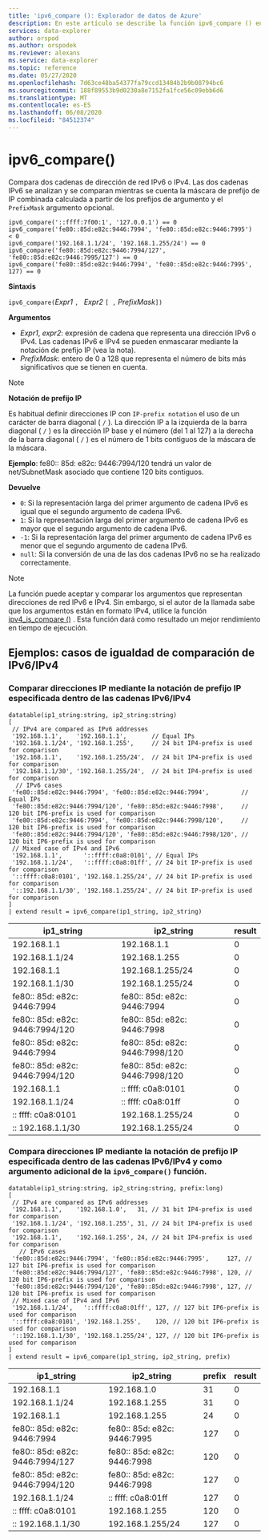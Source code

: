 ```yaml
---
title: 'ipv6_compare (): Explorador de datos de Azure'
description: En este artículo se describe la función ipv6_compare () en Azure Explorador de datos.
services: data-explorer
author: orspod
ms.author: orspodek
ms.reviewer: alexans
ms.service: data-explorer
ms.topic: reference
ms.date: 05/27/2020
ms.openlocfilehash: 7d63ce48ba54377fa79ccd13484b2b9b08794bc6
ms.sourcegitcommit: 188f89553b9d0230a8e7152fa1fce56c09ebb6d6
ms.translationtype: MT
ms.contentlocale: es-ES
ms.lasthandoff: 06/08/2020
ms.locfileid: "84512374"
---
```

# <a name="ipv6_compare"></a>ipv6_compare()

Compara dos cadenas de dirección de red IPv6 o IPv4. Las dos cadenas IPv6 se analizan y se comparan mientras se cuenta la máscara de prefijo de IP combinada calculada a partir de los prefijos de argumento y el `PrefixMask` argumento opcional.

```kusto
ipv6_compare('::ffff:7f00:1', '127.0.0.1') == 0
ipv6_compare('fe80::85d:e82c:9446:7994', 'fe80::85d:e82c:9446:7995')  < 0
ipv6_compare('192.168.1.1/24', '192.168.1.255/24') == 0
ipv6_compare('fe80::85d:e82c:9446:7994/127', 'fe80::85d:e82c:9446:7995/127') == 0
ipv6_compare('fe80::85d:e82c:9446:7994', 'fe80::85d:e82c:9446:7995', 127) == 0
```

**Sintaxis**

`ipv6_compare(`*Expr1* `, ` *Expr2* `[ ,` *PrefixMask*`])`

**Argumentos**

* *Expr1*, *expr2*: expresión de cadena que representa una dirección IPv6 o IPv4. Las cadenas IPv6 e IPv4 se pueden enmascarar mediante la notación de prefijo IP (vea la nota).
* *PrefixMask*: entero de 0 a 128 que representa el número de bits más significativos que se tienen en cuenta.

> [!Note] 
>**Notación de prefijo IP**
> 
>Es habitual definir direcciones IP con `IP-prefix notation` el uso de un carácter de barra diagonal ( `/` ).
>La dirección IP a la izquierda de la barra diagonal ( `/` ) es la dirección IP base y el número (del 1 al 127) a la derecha de la barra diagonal ( `/` ) es el número de 1 bits contiguos de la máscara de la máscara. 
>
> **Ejemplo**: fe80:: 85d: e82c: 9446:7994/120 tendrá un valor de net/SubnetMask asociado que contiene 120 bits contiguos.

**Devuelve**

* `0`: Si la representación larga del primer argumento de cadena IPv6 es igual que el segundo argumento de cadena IPv6.
* `1`: Si la representación larga del primer argumento de cadena IPv6 es mayor que el segundo argumento de cadena IPv6.
* `-1`: Si la representación larga del primer argumento de cadena IPv6 es menor que el segundo argumento de cadena IPv6.
* `null`: Si la conversión de una de las dos cadenas IPv6 no se ha realizado correctamente.

> [!Note]
> La función puede aceptar y comparar los argumentos que representan direcciones de red IPv6 e IPv4. Sin embargo, si el autor de la llamada sabe que los argumentos están en formato IPv4, utilice la función [ipv4_is_compare ()](./ipv4-comparefunction.md) . Esta función dará como resultado un mejor rendimiento en tiempo de ejecución.

## <a name="examples-ipv6ipv4-comparison-equality-cases"></a>Ejemplos: casos de igualdad de comparación de IPv6/IPv4

### <a name="compare-ips-using-the-ip-prefix-notation-specified-inside-the-ipv6ipv4-strings"></a>Comparar direcciones IP mediante la notación de prefijo IP especificada dentro de las cadenas IPv6/IPv4

<!-- csl: https://help.kusto.windows.net/Samples -->
```kusto
datatable(ip1_string:string, ip2_string:string)
[
 // IPv4 are compared as IPv6 addresses
 '192.168.1.1',    '192.168.1.1',       // Equal IPs
 '192.168.1.1/24', '192.168.1.255',     // 24 bit IP4-prefix is used for comparison
 '192.168.1.1',    '192.168.1.255/24',  // 24 bit IP4-prefix is used for comparison
 '192.168.1.1/30', '192.168.1.255/24',  // 24 bit IP4-prefix is used for comparison
  // IPv6 cases
 'fe80::85d:e82c:9446:7994', 'fe80::85d:e82c:9446:7994',         // Equal IPs
 'fe80::85d:e82c:9446:7994/120', 'fe80::85d:e82c:9446:7998',     // 120 bit IP6-prefix is used for comparison
 'fe80::85d:e82c:9446:7994', 'fe80::85d:e82c:9446:7998/120',     // 120 bit IP6-prefix is used for comparison
 'fe80::85d:e82c:9446:7994/120', 'fe80::85d:e82c:9446:7998/120', // 120 bit IP6-prefix is used for comparison
 // Mixed case of IPv4 and IPv6
 '192.168.1.1',      '::ffff:c0a8:0101', // Equal IPs
 '192.168.1.1/24',   '::ffff:c0a8:01ff', // 24 bit IP-prefix is used for comparison
 '::ffff:c0a8:0101', '192.168.1.255/24', // 24 bit IP-prefix is used for comparison
 '::192.168.1.1/30', '192.168.1.255/24', // 24 bit IP-prefix is used for comparison
]
| extend result = ipv6_compare(ip1_string, ip2_string)
```

|ip1_string|ip2_string|result|
|---|---|---|
|192.168.1.1|192.168.1.1|0|
|192.168.1.1/24|192.168.1.255|0|
|192.168.1.1|192.168.1.255/24|0|
|192.168.1.1/30|192.168.1.255/24|0|
|fe80:: 85d: e82c: 9446:7994|fe80:: 85d: e82c: 9446:7994|0|
|fe80:: 85d: e82c: 9446:7994/120|fe80:: 85d: e82c: 9446:7998|0|
|fe80:: 85d: e82c: 9446:7994|fe80:: 85d: e82c: 9446:7998/120|0|
|fe80:: 85d: e82c: 9446:7994/120|fe80:: 85d: e82c: 9446:7998/120|0|
|192.168.1.1|:: ffff: c0a8:0101|0|
|192.168.1.1/24|:: ffff: c0a8:01ff|0|
|:: ffff: c0a8:0101|192.168.1.255/24|0|
|:: 192.168.1.1/30|192.168.1.255/24|0|

### <a name="compare-ips-using-ip-prefix-notation-specified-inside-the-ipv6ipv4-strings-and-as-additional-argument-of-the-ipv6_compare-function"></a>Compara direcciones IP mediante la notación de prefijo IP especificada dentro de las cadenas IPv6/IPv4 y como argumento adicional de la `ipv6_compare()` función.

<!-- csl: https://help.kusto.windows.net/Samples -->
```kusto
datatable(ip1_string:string, ip2_string:string, prefix:long)
[
 // IPv4 are compared as IPv6 addresses 
 '192.168.1.1',    '192.168.1.0',   31, // 31 bit IP4-prefix is used for comparison
 '192.168.1.1/24', '192.168.1.255', 31, // 24 bit IP4-prefix is used for comparison
 '192.168.1.1',    '192.168.1.255', 24, // 24 bit IP4-prefix is used for comparison
   // IPv6 cases
 'fe80::85d:e82c:9446:7994', 'fe80::85d:e82c:9446:7995',     127, // 127 bit IP6-prefix is used for comparison
 'fe80::85d:e82c:9446:7994/127', 'fe80::85d:e82c:9446:7998', 120, // 120 bit IP6-prefix is used for comparison
 'fe80::85d:e82c:9446:7994/120', 'fe80::85d:e82c:9446:7998', 127, // 120 bit IP6-prefix is used for comparison
 // Mixed case of IPv4 and IPv6
 '192.168.1.1/24',   '::ffff:c0a8:01ff', 127, // 127 bit IP6-prefix is used for comparison
 '::ffff:c0a8:0101', '192.168.1.255',    120, // 120 bit IP6-prefix is used for comparison
 '::192.168.1.1/30', '192.168.1.255/24', 127, // 120 bit IP6-prefix is used for comparison
]
| extend result = ipv6_compare(ip1_string, ip2_string, prefix)
```

|ip1_string|ip2_string|prefix|result|
|---|---|---|---|
|192.168.1.1|192.168.1.0|31|0|
|192.168.1.1/24|192.168.1.255|31|0|
|192.168.1.1|192.168.1.255|24|0|
|fe80:: 85d: e82c: 9446:7994|fe80:: 85d: e82c: 9446:7995|127|0|
|fe80:: 85d: e82c: 9446:7994/127|fe80:: 85d: e82c: 9446:7998|120|0|
|fe80:: 85d: e82c: 9446:7994/120|fe80:: 85d: e82c: 9446:7998|127|0|
|192.168.1.1/24|:: ffff: c0a8:01ff|127|0|
|:: ffff: c0a8:0101|192.168.1.255|120|0|
|:: 192.168.1.1/30|192.168.1.255/24|127|0|

